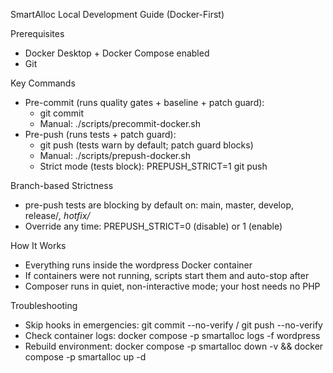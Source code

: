 SmartAlloc Local Development Guide (Docker-First)

Prerequisites
- Docker Desktop + Docker Compose enabled
- Git

Key Commands
- Pre-commit (runs quality gates + baseline + patch guard):
  - git commit
  - Manual: ./scripts/precommit-docker.sh
- Pre-push (runs tests + patch guard):
  - git push (tests warn by default; patch guard blocks)
  - Manual: ./scripts/prepush-docker.sh
  - Strict mode (tests block): PREPUSH_STRICT=1 git push

Branch-based Strictness
- pre-push tests are blocking by default on: main, master, develop, release/*, hotfix/*
- Override any time: PREPUSH_STRICT=0 (disable) or 1 (enable)

How It Works
- Everything runs inside the wordpress Docker container
- If containers were not running, scripts start them and auto-stop after
- Composer runs in quiet, non-interactive mode; your host needs no PHP

Troubleshooting
- Skip hooks in emergencies: git commit --no-verify / git push --no-verify
- Check container logs: docker compose -p smartalloc logs -f wordpress
- Rebuild environment: docker compose -p smartalloc down -v && docker compose -p smartalloc up -d

